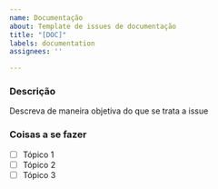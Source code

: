 ```yaml
---
name: Documentação
about: Template de issues de documentação
title: "[DOC]"
labels: documentation
assignees: ''

---
```


### Descrição
Descreva de maneira objetiva do que se trata a issue

### Coisas a se fazer
- [ ] Tópico 1
- [ ] Tópico 2
- [ ] Tópico 3
